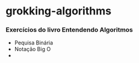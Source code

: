 # grokking-algorithms
### Exercícios do livro Entendendo Algoritmos
* Pequisa Binária
* Notação Big O
* 